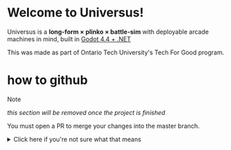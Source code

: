 # Welcome to Universus!

Universus is a **long-form × plinko × battle-sim** with deployable arcade machines in mind, built in [Godot 4.4 + .NET](https://godotengine.org/download/)

This was made as part of Ontario Tech University's Tech For Good program.


# how to github

> [!NOTE]
> *this section will be removed once the project is finished*

You must open a PR to merge your changes into the master branch.

<details>
<summary>Click here if you're not sure what that means</summary>

Since we have lots of people working on this project, it would be a pretty big
headache if we all could push directly to the `master` branch 😅

To solve this issue, pushing to `master` is **🚫blocked**, and can only be committed
to via pull requests (PRs):

> Git commands are written below, but you can easily follow with the GitHub Desktop
> interface

<br/>

1. **Create and move to a new branch**

```sh
# the "feature/" part is not required, but it's one way to tell what the
# intention of the branch is (feature, bugfix, etc).

git checkout -b 'feature/mycoolfeature'  
```

<br/>

2. **Commit and push all your changes to that branch**

```sh
git add .
git commit -m 'biggest commit'
git push
```

> Since this is your branch, do whatever you want to it! Force-push, rebase, etc.

<br/>

3. **Create a PR!**

> 🚨 IMPORTANT: At this stage, your branch should run **perfectly fine with no errors**. 

Go to the GitHub repo in the browser and navigate to "Pull Requests > New Pull Request"

You can optionally (but should) include information about what the PR is about inside the description

GitHub will tell you if there are any conflicts that will arise as a result of a hypothetical 
merge with the `master` branch. Use this to fix those conflicts!

<br/>

4. **Get a buddy**

Someone else must approve your PR before getting it merged to `master`.
Get someone from your field to review it for you.

If you're the one reviewing, you can navigate to their feature branch to ensure everything is
A-OK!

<br/>

5. **Profit!**

</details>
